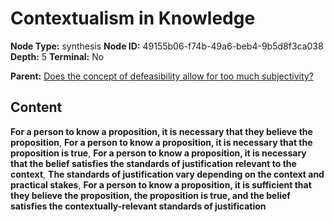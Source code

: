 # Contextualism in Knowledge

**Node Type:** synthesis
**Node ID:** 49155b06-f74b-49a6-beb4-9b5d8f3ca038
**Depth:** 5
**Terminal:** No

**Parent:** [Does the concept of defeasibility allow for too much subjectivity?](does-the-concept-of-defeasibility-allow-for-too-much-subjectivity-antithesis-57021e21-6da2-440c-82dc-b7dd9d17d95d.md)

## Content

**For a person to know a proposition, it is necessary that they believe the proposition**, **For a person to know a proposition, it is necessary that the proposition is true**, **For a person to know a proposition, it is necessary that the belief satisfies the standards of justification relevant to the context**, **The standards of justification vary depending on the context and practical stakes**, **For a person to know a proposition, it is sufficient that they believe the proposition, the proposition is true, and the belief satisfies the contextually-relevant standards of justification**
